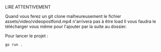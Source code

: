LIRE ATTENTIVEMENT

Quand vous ferez un git clone malheureusement le fichier assets/video/videopostfond.mp4 n'arrivera pas à être load
Il vous faudra le télécharger vous même pour l'ajouter par la suite au dossier.

Pour lancer le projet :

`go run .`
